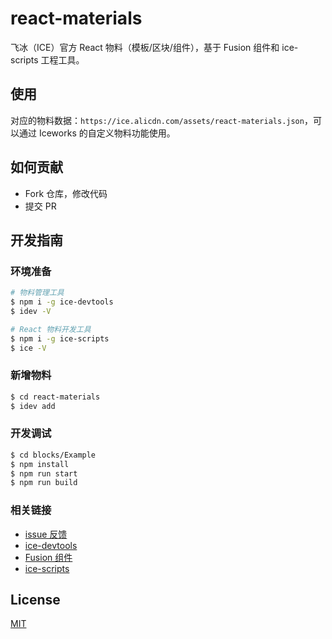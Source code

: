 # react-materials

飞冰（ICE）官方 React 物料（模板/区块/组件），基于 Fusion 组件和 ice-scripts 工程工具。

## 使用

对应的物料数据：`https://ice.alicdn.com/assets/react-materials.json`，可以通过 Iceworks 的自定义物料功能使用。

## 如何贡献

- Fork 仓库，修改代码
- 提交 PR

## 开发指南

### 环境准备

```bash
# 物料管理工具
$ npm i -g ice-devtools
$ idev -V

# React 物料开发工具
$ npm i -g ice-scripts
$ ice -V
```

### 新增物料

```bash
$ cd react-materials
$ idev add
```

### 开发调试

```bash
$ cd blocks/Example
$ npm install
$ npm run start
$ npm run build
```

### 相关链接

- [issue 反馈](https://github.com/alibaba/ice/issues/new)
- [ice-devtools](https://ice.work/docs/advanced/custom-materials)
- [Fusion 组件](https://fusion.design/)
- [ice-scripts](https://github.com/ice-lab/ice-scripts)

## License

[MIT](LICENSE)